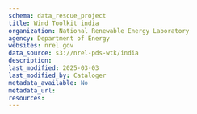 ```yaml
---
schema: data_rescue_project 
title: Wind Toolkit india
organization: National Renewable Energy Laboratory
agency: Department of Energy
websites: nrel.gov
data_source: s3://nrel-pds-wtk/india
description: 
last_modified: 2025-03-03
last_modified_by: Cataloger
metadata_available: No
metadata_url: 
resources:
---
```

